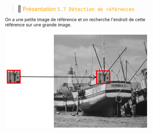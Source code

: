 > <span style="font-size: 1.5em">📖</span> <span style="color: orange; font-size: 1.3em;">Présentation `5.7 Détection de références`</span>

On a une petite image de référence et on recherche l'endroit de cette référence sur une grande image.

![](Screen/2023-03-06-13-22-52.png)